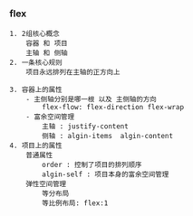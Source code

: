 ### flex
    1. 2组核心概念
        容器 和 项目
        主轴 和 侧轴
    2. 一条核心规则
        项目永远排列在主轴的正方向上

    3. 容器上的属性
        - 主侧轴分别是哪一根 以及 主侧轴的方向
            flex-flow: flex-direction flex-wrap
        - 富余空间管理
            主轴 : justify-content
            侧轴 : algin-items  algin-content
    4. 项目上的属性
        普通属性
            order : 控制了项目的排列顺序
            algin-self : 项目本身的富余空间管理
        弹性空间管理
            等分布局
            等比例布局: flex:1